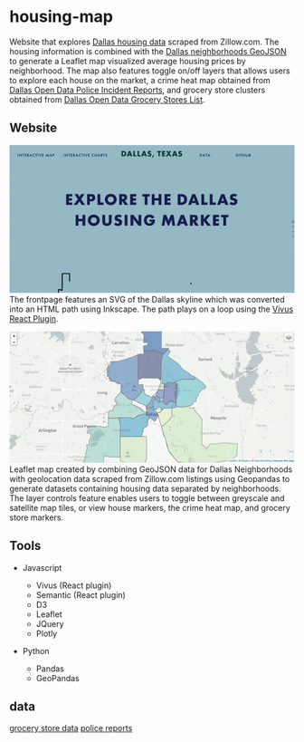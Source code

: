 # housing-map

Website that explores [Dallas housing data]("") scraped from Zillow.com. The housing information is combined with the [Dallas neighborhoods GeoJSON]("") to generate a Leaflet map visualized average housing prices by neighborhood. The map also features toggle on/off layers that allows users to explore each house on the market, a crime heat map obtained from [Dallas Open Data Police Incident Reports](""), and grocery store clusters obtained from [Dallas Open Data Grocery Stores List]("").


## Website 
![image](images/homepage.gif)
The frontpage features an SVG of the Dallas skyline which was converted into an HTML path using Inkscape. The path plays on a loop using the [Vivus React Plugin]('https://maxwellito.github.io/vivus/).

![image](images/map.gif)
Leaflet map created by combining GeoJSON data for Dallas Neighborhoods with geolocation data scraped from Zillow.com listings using Geopandas to generate datasets containing housing data separated by neighborhoods. The layer controls feature enables users to toggle between greyscale and satellite map tiles, or view house markers, the crime heat map, and grocery store markers. 

## Tools 

* Javascript
    * Vivus (React plugin)
    * Semantic (React plugin)
    * D3 
    * Leaflet 
    * JQuery
    * Plotly

* Python 
    * Pandas
    * GeoPandas
    
## data
[grocery store data](https://www.dallasopendata.com/Services/Dallas-Grocery-Stores/dhyw-s2d5)
[police reports](https://www.dallasopendata.com/Public-Safety/Police-Incidents/qv6i-rri7)